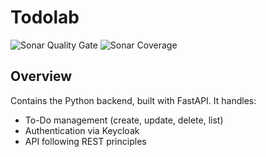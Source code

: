 # Todolab

![Sonar Quality Gate](https://img.shields.io/sonar/quality_gate/gasbrieo_todolab_backend-python?server=https%3A%2F%2Fsonarcloud.io&style=for-the-badge)
![Sonar Coverage](https://img.shields.io/sonar/coverage/gasbrieo_todolab_backend-python?server=https%3A%2F%2Fsonarcloud.io&style=for-the-badge)

## Overview

Contains the Python backend, built with FastAPI. It handles:

- To-Do management (create, update, delete, list)
- Authentication via Keycloak
- API following REST principles
